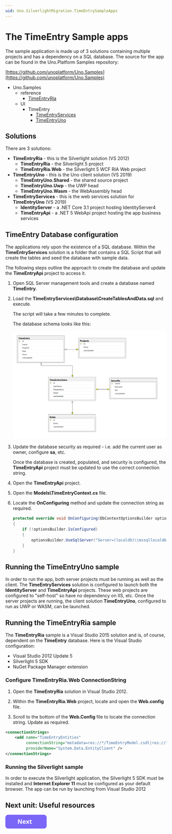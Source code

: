 ```yaml
---
uid: Uno.SilverlightMigration.TimeEntrySampleApps
---
```


# The TimeEntry Sample apps

The sample application is made up of 3 solutions containing multiple projects and has a dependency on a SQL database. The source for the app can be found in the Uno.Platform Samples repository:

[https://github.com/unoplatform/Uno.Samples](https://github.com/unoplatform/Uno.Samples)

* Uno.Samples
  * reference
    * [TimeEntryRia](https://github.com/unoplatform/Uno.Samples/tree/master/ArchivedProjects/UI/TimeEntryRia/TimeEntryRia)
  * UI
    * TimeEntry
      * [TimeEntryServices](https://github.com/unoplatform/Uno.Samples/tree/master/UI/TimeEntry/TimeEntryServices)
      * [TimeEntryUno](https://github.com/unoplatform/Uno.Samples/tree/master/UI/TimeEntry/TimeEntryUno)

## Solutions

There are 3 solutions:

* **TimeEntryRia** - this is the Silverlight solution (VS 2012)
  * **TimeEntryRia** - the Silverlight 5 project
  * **TimeEntryRia.Web** - the Silverlight 5 WCF RIA Web project
* **TimeEntryUno** - this is the Uno client solution (VS 2019)
  * **TimeEntryUno.Shared** - the shared source project
  * **TimeEntryUno.Uwp** - the UWP head
  * **TimeEntryUno.Wasm** - the WebAssembly head
* **TimeEntryServices** - this is the web services solution for **TimeEntryUno** (VS 2019)
  * **IdentityServer** - a .NET Core 3.1 project hosting IdentityServer4
  * **TimeEntryApi** - a .NET 5 WebApi project hosting the app business services

## TimeEntry Database configuration

The applications rely upon the existence of a SQL database. Within the **TimeEntryServices** solution is a folder that contains a SQL Script that will create the tables and seed the database with sample data.

The following steps outline the approach to create the database and update the **TimeEntryApi** project to access it.

1. Open SQL Server management tools and create a database named **TimeEntry**.

1. Load the **TimeEntryServices\\Database\\CreateTablesAndData.sql** and execute.

    The script will take a few minutes to complete.

    The database schema looks like this:

    ![Time Entry Database Schema](assets/database-schema.png)

1. Update the database security as required - i.e. add the current user as owner, configure **sa**, etc.

    Once the database is created, populated, and security is configured, the **TimeEntryApi** project must be updated to use the correct connection string.

1. Open the **TimeEntryApi** project.

1. Open the **Models\\TimeEntryContext.cs** file.

1. Locate the **OnConfiguring** method and update the connection string as required.

    ```csharp
    protected override void OnConfiguring(DbContextOptionsBuilder optionsBuilder)
    {
        if (!optionsBuilder.IsConfigured)
        {
            optionsBuilder.UseSqlServer("Server=(localdb)\\mssqllocaldb;Database=TimeEntry;Trusted_Connection=True;");
        }
    }
    ```

## Running the TimeEntryUno sample

In order to run the app, both server projects must be running as well as the client. The **TimeEntryServices** solution is configured to launch both the **IdentityServer** and **TimeEntryApi** projects. These web projects are configured to "self-host" so have no dependency on IIS, etc. Once the server projects are running, the client solution **TimeEntryUno**, configured to run as UWP or WASM, can be launched.

## Running the TimeEntryRia sample

The **TimeEntryRia** sample is a Visual Studio 2015 solution and is, of course, dependent on the **TimeEntry** database. Here is the Visual Studio configuration:

* Visual Studio 2012 Update 5
* Silverlight 5 SDK
* NuGet Package Manager extension

### Configure TimeEntryRia.Web ConnectionString

1. Open the **TimeEntryRia** solution in Visual Studio 2012.

1. Within the **TimeEntryRia.Web** project, locate and open the **Web.config** file.

1. Scroll to the bottom of the **Web.Config** file to locate the connection string. Update as required.

```xml
<connectionStrings>
    <add name="TimeEntryEntities"
         connectionString="metadata=res://*/TimeEntryModel.csdl|res://*/TimeEntryModel.ssdl|res://*/TimeEntryModel.msl;provider=System.Data.SqlClient;provider connection string=&quot;data source=.\SQLEXPRESS;initial catalog=TimeEntry;integrated security=True;multipleactiveresultsets=True;App=EntityFramework&quot;"
         providerName="System.Data.EntityClient" />
</connectionStrings>
```

### Running the Silverlight sample

In order to execute the Silverlight application, the Silverlight 5 SDK must be installed and **Internet Explorer 11** must be configured as your default browser. The app can be run by launching from Visual Studio 2012

## Next unit: Useful resources

[![button](assets/NextButton.png)](99-useful-resources.md)
